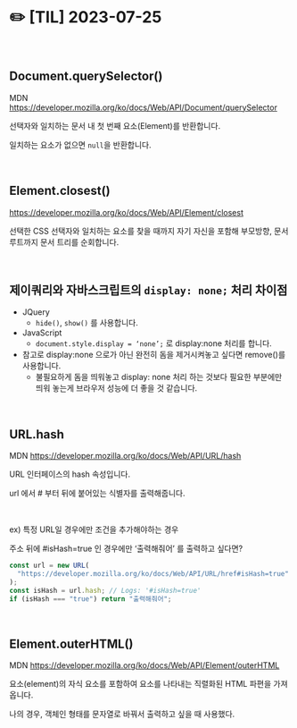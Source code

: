 # ✏️ [TIL] 2023-07-25

<br>

## Document.querySelector()

MDN https://developer.mozilla.org/ko/docs/Web/API/Document/querySelector

선택자와 일치하는 문서 내 첫 번째 요소(Element)를 반환합니다.

일치하는 요소가 없으면 `null`을 반환합니다.

<br>

## Element.closest()

https://developer.mozilla.org/ko/docs/Web/API/Element/closest

선택한 CSS 선택자와 일치하는 요소를 찾을 때까지 자기 자신을 포함해 부모방향, 문서 루트까지 문서 트리를 순회합니다.

<br>

## 제이쿼리와 자바스크립트의 `display: none;` 처리 차이점

- JQuery
  - `hide()`, `show()` 를 사용합니다.
- JavaScript
  - `document.style.display = ‘none’;` 로 display:none 처리를 합니다.
- 참고로 display:none 으로가 아닌 완전히 돔을 제거시켜놓고 싶다면 remove()를 사용합니다.
  - 불필요하게 돔을 띄워놓고 display: none 처리 하는 것보다 필요한 부분에만 띄워 놓는게 브라우저 성능에 더 좋을 것 같습니다.

<br>

## **URL.hash**

MDN https://developer.mozilla.org/ko/docs/Web/API/URL/hash

URL 인터페이스의 hash 속성입니다.

url 에서 # 부터 뒤에 붙어있는 식별자를 출력해줍니다.

<br>

ex) 특정 URL일 경우에만 조건을 추가해야하는 경우

주소 뒤에 #isHash=true 인 경우에만 ‘출력해줘어’ 를 출력하고 싶다면?

```jsx
const url = new URL(
  "https://developer.mozilla.org/ko/docs/Web/API/URL/href#isHash=true"
);
const isHash = url.hash; // Logs: '#isHash=true'
if (isHash === "true") return "출력해줘어";
```

<br>

## Element.outerHTML()

MDN https://developer.mozilla.org/ko/docs/Web/API/Element/outerHTML

요소(element)의 자식 요소를 포함하여 요소를 나타내는 직렬화된 HTML 파편을 가져옵니다.

나의 경우, 객체인 형태를 문자열로 바꿔서 출력하고 싶을 때 사용했다.
